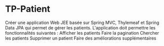 # TP-Patient
Créer une application Web JEE basée sur Spring MVC, Thylemeaf et Spring Data JPA qui permet de gérer les patients. L'application doit permettre les fonctionnalités suivantes :
Afficher les patients
Faire la pagination
Chercher les patients
Supprimer un patient
Faire des améliorations supplémentaires
